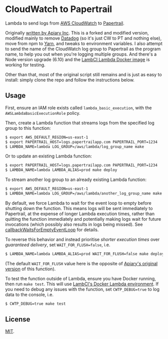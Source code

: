 # CloudWatch to Papertrail

Lambda to send logs from [AWS CloudWatch](https://aws.amazon.com/cloudwatch/) to [Papertrail](https://papertrailapp.com/).

Originally [written by Apiary Inc](https://github.com/apiaryio/cloudwatch-to-papertrail). This is a forked and modified version, modified mainly to remove [Datadog](https://www.datadoghq.com/) (so it's just CW to PT and nothing else), move from npm to [Yarn](https://yarnpkg.com), and tweaks to environment variables. I also attempt to send the name of the CloudWatch log group to Papertrail as the program name, to help you out when you're logging multiple groups. And there's a Node version upgrade (6.10) and the [LambCI Lambda Docker image](https://github.com/lambci/docker-lambda) is working for testing.

Other than that, most of the original script still remains and is just as easy to install: simply clone the repo and follow the instructions below.

## Usage

First, ensure an IAM role exists called `lambda_basic_execution`, with the `AWSLambdaBasicExecutionRole` policy.

Then, create a Lambda function that streams logs from the specified log group to this function:

```bash
$ export AWS_DEFAULT_REGION=us-east-1
$ export PAPERTRAIL_HOST=logs.papertrailapp.com PAPERTRAIL_PORT=1234
$ LAMBDA_NAME=lambda LOG_GROUP=/aws/lambda/log_group_name make
```

Or to update an existing Lambda function:

```bash
$ export PAPERTRAIL_HOST=logs.papertrailapp.com PAPERTRAIL_PORT=1234
$ LAMBDA_NAME=lambda LAMBDA_ALIAS=prod make deploy
```

To stream another log group to an already existing Lambda function:

```bash
$ export AWS_DEFAULT_REGION=us-east-1
$ LAMBDA_NAME=lambda LOG_GROUP=/aws/lambda/another_log_group_name make log
```

By default, we force Lambda to wait for the event loop to empty before shutting down the function. This means logs will be sent immediately to Papertrail, at the expense of longer Lambda execution times, rather than quitting the function immediately and potentially making logs wait for future invocations (which possibly also results in logs being missed). See [callbackWaitsForEmptyEventLoop](http://docs.aws.amazon.com/lambda/latest/dg/nodejs-prog-model-context.html) for details.

To reverse this behavior and instead prioritise _shorter execution times_ over _guaranteed delivery_, set `WAIT_FOR_FLUSH=false`, i.e.
```bash
$ LAMBDA_NAME=lambda LAMBDA_ALIAS=prod WAIT_FOR_FLUSH=false make deploy
```

(The default `WAIT_FOR_FLUSH` value here is the opposite of [Apiary's original version](https://github.com/apiaryio/cloudwatch-to-papertrail) of this function).

To test the function outside of Lambda, ensure you have Docker running, then run `make test`. This will use [LambCI's Docker Lambda environment](https://github.com/lambci/docker-lambda). If you need to debug any issues with the function, set `CWTP_DEBUG=true` to log data to the console, i.e.
```bash
$ CWTP_DEBUG=true make test
```

## License

[MIT](LICENSE).
